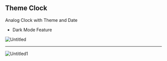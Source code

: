 ## Theme Clock

Analog Clock with Theme and Date
- Dark Mode Feature

![Untitled](https://user-images.githubusercontent.com/20695270/209573936-6c8b0c3b-31f4-4f78-b82e-ab456fb56e68.png)<hr>
![Untitled1](https://user-images.githubusercontent.com/20695270/209573938-a87b88a0-98ac-4014-8ce5-70c8c6c85548.png)


